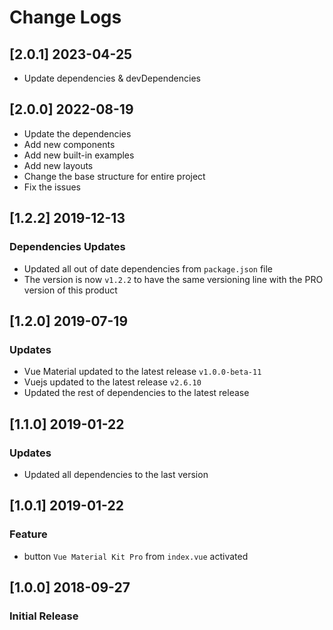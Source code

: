 # Change Logs

## [2.0.1] 2023-04-25

- Update dependencies & devDependencies

## [2.0.0] 2022-08-19

- Update the dependencies
- Add new components
- Add new built-in examples
- Add new layouts
- Change the base structure for entire project
- Fix the issues

## [1.2.2] 2019-12-13

### Dependencies Updates

- Updated all out of date dependencies from `package.json` file
- The version is now `v1.2.2` to have the same versioning line with the PRO version of this product

## [1.2.0] 2019-07-19

### Updates

- Vue Material updated to the latest release `v1.0.0-beta-11`
- Vuejs updated to the latest release `v2.6.10`
- Updated the rest of dependencies to the latest release

## [1.1.0] 2019-01-22

### Updates

- Updated all dependencies to the last version

## [1.0.1] 2019-01-22

### Feature

- button `Vue Material Kit Pro` from `index.vue` activated

## [1.0.0] 2018-09-27

### Initial Release
